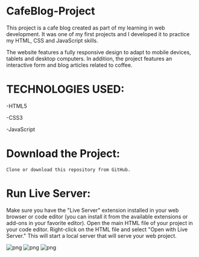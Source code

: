 # CafeBlog-Project
This project is a cafe blog created as part of my learning in web development. It was one of my first projects and I developed it to practice my HTML, CSS and JavaScript skills.

The website features a fully responsive design to adapt to mobile devices, tablets and desktop computers. In addition, the project features an interactive form and blog articles related to coffee.


# TECHNOLOGIES USED:

-HTML5

-CSS3

-JavaScript

# Download the Project:
    Clone or download this repository from GitHub.

# Run Live Server:
   Make sure you have the "Live Server" extension installed in your web browser or code editor (you can install it from the available extensions or add-ons in your favorite editor).
   Open the main HTML file of your project in your code editor.
   Right-click on the HTML file and select "Open with Live Server." This will start a local server that will serve your web project.

![png](https://github.com/iTzSRK/CafeBlog-Project/raw/main/img/1.png)
![png](https://github.com/iTzSRK/CafeBlog-Project/raw/main/img/2.png)
![png](https://github.com/iTzSRK/CafeBlog-Project/raw/main/img/3.png)


